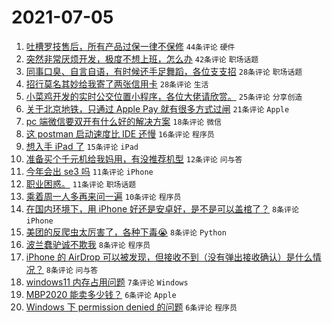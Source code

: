 # 2021-07-05

1. [吐槽罗技售后，所有产品过保一律不保修](https://www.v2ex.com/t/787561) `44条评论` `硬件`
1. [突然非常厌烦开发，极度不想上班，怎么办](https://www.v2ex.com/t/787520) `42条评论` `职场话题`
1. [同事口臭、自言自语，有时候还手足舞蹈，各位支支招](https://www.v2ex.com/t/787532) `28条评论` `职场话题`
1. [招行莫名其妙给我寄了两张信用卡](https://www.v2ex.com/t/787551) `28条评论` `生活`
1. [小菜鸡开发的实时公交位置小程序，各位大佬请欣赏。](https://www.v2ex.com/t/787522) `25条评论` `分享创造`
1. [关于北京地铁，只通过 Apple Pay 就有很多方式过闸](https://www.v2ex.com/t/787525) `21条评论` `Apple`
1. [pc 端微信要双开有什么好的解决方案](https://www.v2ex.com/t/787526) `18条评论` `微信`
1. [这 postman 启动速度比 IDE 还慢](https://www.v2ex.com/t/787560) `16条评论` `程序员`
1. [想入手 iPad 了](https://www.v2ex.com/t/787518) `15条评论` `iPad`
1. [准备买个千元机给我妈用，有没推荐机型](https://www.v2ex.com/t/787534) `12条评论` `问与答`
1. [今年会出 se3 吗](https://www.v2ex.com/t/787545) `11条评论` `iPhone`
1. [职业困惑。](https://www.v2ex.com/t/787530) `11条评论` `职场话题`
1. [乘着周一人多再来问一遍](https://www.v2ex.com/t/787536) `10条评论` `程序员`
1. [在国内环境下，用 iPhone 好还是安卓好，是不是可以盖棺了？](https://www.v2ex.com/t/787565) `8条评论` `iPhone`
1. [美团的反爬虫太厉害了，各种下毒😭](https://www.v2ex.com/t/787555) `8条评论` `Python`
1. [波兰蠢驴诚不欺我](https://www.v2ex.com/t/787533) `8条评论` `程序员`
1. [iPhone 的 AirDrop 可以被发现，但接收不到（没有弹出接收确认）是什么情况？](https://www.v2ex.com/t/787529) `8条评论` `问与答`
1. [windows11 内存占用问题](https://www.v2ex.com/t/787548) `7条评论` `Windows`
1. [MBP2020 能卖多少钱？](https://www.v2ex.com/t/787538) `6条评论` `Apple`
1. [Windows 下 permission denied 的问题](https://www.v2ex.com/t/787535) `6条评论` `程序员`
